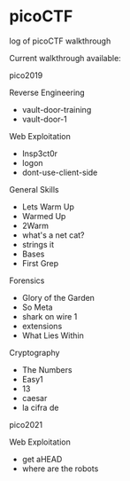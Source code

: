 # picoCTF
log of picoCTF walkthrough

Current walkthrough available:

pico2019

Reverse Engineering
- vault-door-training
- vault-door-1

Web Exploitation
- Insp3ct0r
- logon
- dont-use-client-side

General Skills
- Lets Warm Up
- Warmed Up
- 2Warm
- what's a net cat?
- strings it
- Bases
- First Grep

Forensics
- Glory of the Garden
- So Meta
- shark on wire 1
- extensions
- What Lies Within 

Cryptography
- The Numbers
- Easy1
- 13
- caesar
- la cifra de

pico2021

Web Exploitation
- get aHEAD
- where are the robots
